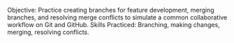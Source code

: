 Objective: Practice creating branches for feature development, merging branches, and resolving merge conflicts to simulate a common collaborative workflow on Git and GitHub.
Skills Practiced: Branching, making changes, merging, resolving conflicts.

